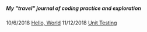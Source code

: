 ##### My "travel" journal of coding practice and exploration

10/6/2018 [Hello, World](helloWorld.md)
11/12/2018 [Unit Testing](unitTesting.md)
